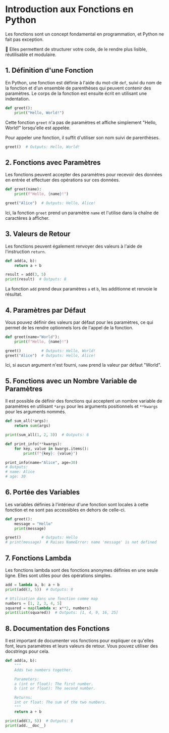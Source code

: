 # Introduction aux Fonctions en Python

Les fonctions sont un concept fondamental en programmation, et Python ne fait pas exception. 

🚀 Elles permettent de structurer votre code, de le rendre plus lisible, réutilisable et modulaire. 

## 1. Définition d'une Fonction

En Python, une fonction est définie à l'aide du mot-clé `def`, suivi du nom de la fonction et d'un ensemble de parenthèses qui peuvent contenir des paramètres. Le corps de la fonction est ensuite écrit en utilisant une indentation.

```python
def greet():
    print("Hello, World!")
```

Cette fonction `greet` n'a pas de paramètres et affiche simplement "Hello, World!" lorsqu'elle est appelée.

Pour appeler une fonction, il suffit d'utiliser son nom suivi de parenthèses.

```python
greet()  # Outputs: Hello, World!
```

## 2. Fonctions avec Paramètres

Les fonctions peuvent accepter des paramètres pour recevoir des données en entrée et effectuer des opérations sur ces données.

```python
def greet(name):
    print(f"Hello, {name}!")

greet("Alice")  # Outputs: Hello, Alice!
```

Ici, la fonction `greet` prend un paramètre `name` et l'utilise dans la chaîne de caractères à afficher.

## 3. Valeurs de Retour

Les fonctions peuvent également renvoyer des valeurs à l'aide de l'instruction `return`.

```python
def add(a, b):
    return a + b

result = add(3, 5)
print(result)  # Outputs: 8
```

La fonction `add` prend deux paramètres `a` et `b`, les additionne et renvoie le résultat.

## 4. Paramètres par Défaut

Vous pouvez définir des valeurs par défaut pour les paramètres, ce qui permet de les rendre optionnels lors de l'appel de la fonction.

```python
def greet(name="World"):
    print(f"Hello, {name}!")

greet()         # Outputs: Hello, World!
greet("Alice")  # Outputs: Hello, Alice!
```

Ici, si aucun argument n'est fourni, `name` prend la valeur par défaut "World".

## 5. Fonctions avec un Nombre Variable de Paramètres

Il est possible de définir des fonctions qui acceptent un nombre variable de paramètres en utilisant `*args` pour les arguments positionnels et `**kwargs` pour les arguments nommés.

```python
def sum_all(*args):
    return sum(args)

print(sum_all(1, 2, 3))  # Outputs: 6

def print_info(**kwargs):
    for key, value in kwargs.items():
        print(f"{key}: {value}")

print_info(name="Alice", age=30)
# Outputs:
# name: Alice
# age: 30
```

## 6. Portée des Variables

Les variables définies à l'intérieur d'une fonction sont locales à cette fonction et ne sont pas accessibles en dehors de celle-ci.

```python
def greet():
    message = "Hello"
    print(message)

greet()         # Outputs: Hello
# print(message)  # Raises NameError: name 'message' is not defined
```

## 7. Fonctions Lambda

Les fonctions lambda sont des fonctions anonymes définies en une seule ligne. Elles sont utiles pour des opérations simples.

```python
add = lambda a, b: a + b
print(add(3, 5))  # Outputs: 8

# Utilisation dans une fonction comme map
numbers = [1, 2, 3, 4, 5]
squared = map(lambda x: x**2, numbers)
print(list(squared))  # Outputs: [1, 4, 9, 16, 25]
```

## 8. Documentation des Fonctions

Il est important de documenter vos fonctions pour expliquer ce qu'elles font, leurs paramètres et leurs valeurs de retour. Vous pouvez utiliser des docstrings pour cela.

```python
def add(a, b):
    """
    Adds two numbers together.

    Parameters:
    a (int or float): The first number.
    b (int or float): The second number.

    Returns:
    int or float: The sum of the two numbers.
    """
    return a + b

print(add(3, 5))  # Outputs: 8
print(add.__doc__)
```
